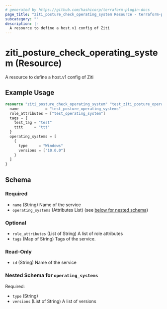 ```yaml
---
# generated by https://github.com/hashicorp/terraform-plugin-docs
page_title: "ziti_posture_check_operating_system Resource - terraform-provider-ziti"
subcategory: ""
description: |-
  A resource to define a host.v1 config of Ziti
---
```


# ziti_posture_check_operating_system (Resource)

A resource to define a host.v1 config of Ziti

## Example Usage

```terraform
resource "ziti_posture_check_operating_system" "test_ziti_posture_operating_system" {
  name            = "test_posture_operating_systems"
  role_attributes = ["test_operating_system"]
  tags = {
    test_tag = "test"
    tttt     = "ttt"
  }
  operating_systems = [
    {
      type     = "Windows"
      versions = ["10.0.0"]
    }
  ]
}
```

<!-- schema generated by tfplugindocs -->
## Schema

### Required

- `name` (String) Name of the service
- `operating_systems` (Attributes List) (see [below for nested schema](#nestedatt--operating_systems))

### Optional

- `role_attributes` (List of String) A list of role attributes
- `tags` (Map of String) Tags of the service.

### Read-Only

- `id` (String) Name of the service

<a id="nestedatt--operating_systems"></a>
### Nested Schema for `operating_systems`

Required:

- `type` (String)
- `versions` (List of String) A list of versions
